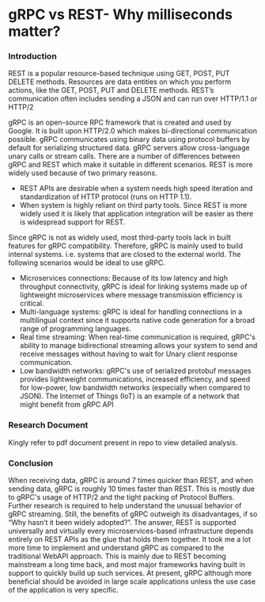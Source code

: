 # gRPC vs REST- Why milliseconds matter?
### Introduction 
REST is a popular resource-based technique using GET, POST, PUT DELETE methods. Resources are data 
entities on which you perform actions, like the GET, POST, PUT and DELETE methods. REST’s communication 
often includes sending a JSON and can run over HTTP/1.1 or HTTP/2 

gRPC is an open-source RPC framework that is created and used by Google. It is built upon HTTP/2.0 which 
makes bi-directional communication possible. gRPC communicates using binary data using protocol buffers by 
default for serializing structured data. gRPC servers allow cross-language unary calls or stream calls.
There are a number of differences between gRPC and REST which make it suitable in different scenarios. REST 
is more widely used because of two primary reasons. 

* REST APIs are desirable when a system needs high speed iteration and standardization of HTTP protocol 
(runs on HTTP 1.1).
* When system is highly reliant on third party tools. Since REST is more widely used it is likely that 
application integration will be easier as there is widespread support for REST.

Since gRPC is not as widely used, most third-party tools lack in built features for gRPC compatibility. Therefore, 
gRPC is mainly used to build internal systems. i.e. systems that are closed to the external world. The following 
scenarios would be ideal to use gRPC. 

* Microservices connections: Because of its low latency and high throughput connectivity, gRPC is ideal 
for linking systems made up of lightweight microservices where message transmission efficiency is 
critical.
*  Multi-language systems: gRPC is ideal for handling connections in a multilingual context since it supports 
native code generation for a broad range of programming languages.
* Real time streaming: When real-time communication is required, gRPC's ability to manage bidirectional 
streaming allows your system to send and receive messages without having to wait for Unary client response communication. 
* Low bandwidth networks: gRPC's use of serialized protobuf messages provides lightweight 
communications, increased efficiency, and speed for low-power, low bandwidth networks (especially 
when compared to JSON). The Internet of Things (IoT) is an example of a network that might benefit 
from gRPC API

### Research Document
Kingly refer to pdf document present in repo to view detailed analysis.

### Conclusion
When receiving data, gRPC is around 7 times quicker than REST, and when sending data, gRPC is roughly 10 
times faster than REST. This is mostly due to gRPC's usage of HTTP/2 and the tight packing of Protocol Buffers.
Further research is required to help understand the unusual behavior of gRPC streaming. Still, the benefits of gRPC 
outweigh its disadvantages, if so “Why hasn’t it been widely adopted?”. The answer, REST is supported 
universally and virtually every microservices-based infrastructure depends entirely on REST APIs as the glue that 
holds them together. 
It took me a lot more time to implement and understand gRPC as compared to the traditional WebAPI 
approach. This is mainly due to REST becoming mainstream a long time back, and most major frameworks having 
built in support to quickly build up such services. At present, gRPC although more beneficial should be avoided 
in large scale applications unless the use case of the application is very specific.

